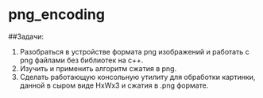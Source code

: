 # png_encoding
##Задачи:
1. Разобраться в устройстве формата png изображений и работать с png файлами без библиотек на c++.
2. Изучить и применить алгоритм сжатия в png.
3. Сделать работающую консольную утилиту для обработки картинки, данной в сыром виде HxWx3 и сжатия в .png формате.
